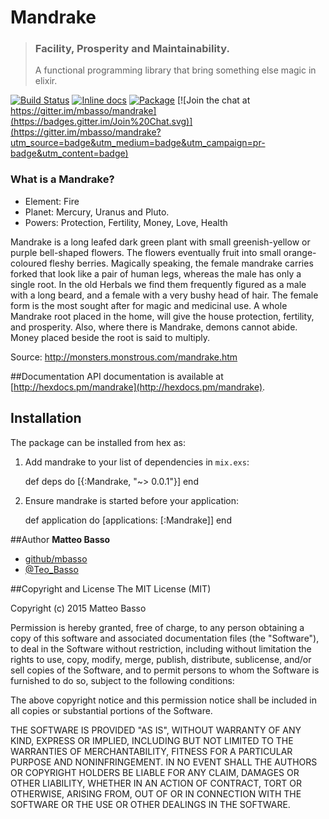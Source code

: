 # Mandrake
> ### Facility, Prosperity and Maintainability.
> A functional programming library that bring something else magic in elixir.

[![Build Status](https://api.travis-ci.org/mbasso/mandrake.svg)](https://travis-ci.org/mbasso/mandrake)
[![Inline docs](http://inch-ci.org/github/mbasso/mandrake.svg)](http://inch-ci.org/github/mbasso/mandrake)
[![Package](https://img.shields.io/hexpm/v/mandrake.svg)](https://hex.pm/packages/mandrake)
[![Join the chat at https://gitter.im/mbasso/mandrake](https://badges.gitter.im/Join%20Chat.svg)](https://gitter.im/mbasso/mandrake?utm_source=badge&utm_medium=badge&utm_campaign=pr-badge&utm_content=badge)

### What is a Mandrake?

- Element: Fire
- Planet: Mercury, Uranus and Pluto.
- Powers: Protection, Fertility, Money, Love, Health

Mandrake is a long leafed dark green plant with small greenish-yellow or purple bell-shaped flowers. The flowers eventually fruit into small orange-coloured fleshy berries.
Magically speaking, the female mandrake carries forked that look like a pair of human legs, whereas the male has only a single root.
In the old Herbals we find them frequently figured as a male with a long beard, and a female with a very bushy head of hair.
The female form is the most sought after for magic and medicinal use.
A whole Mandrake root placed in the home, will give the house protection, fertility, and prosperity. Also, where there is Mandrake, demons cannot abide. Money placed beside the root is said to multiply.

Source: http://monsters.monstrous.com/mandrake.htm

##Documentation
API documentation is available at [http://hexdocs.pm/mandrake](http://hexdocs.pm/mandrake).

## Installation

The package can be installed from hex as:

  1. Add mandrake to your list of dependencies in `mix.exs`:

        def deps do
          [{:Mandrake, "~> 0.0.1"}]
        end

  2. Ensure mandrake is started before your application:

        def application do
          [applications: [:Mandrake]]
        end

##Author
**Matteo Basso**
- [github/mbasso](https://github.com/mbasso)
- [@Teo_Basso](https://twitter.com/Teo_Basso)

##Copyright and License
The MIT License (MIT)

Copyright (c) 2015 Matteo Basso

Permission is hereby granted, free of charge, to any person obtaining a copy
of this software and associated documentation files (the "Software"), to deal
in the Software without restriction, including without limitation the rights
to use, copy, modify, merge, publish, distribute, sublicense, and/or sell
copies of the Software, and to permit persons to whom the Software is
furnished to do so, subject to the following conditions:

The above copyright notice and this permission notice shall be included in all
copies or substantial portions of the Software.

THE SOFTWARE IS PROVIDED "AS IS", WITHOUT WARRANTY OF ANY KIND, EXPRESS OR
IMPLIED, INCLUDING BUT NOT LIMITED TO THE WARRANTIES OF MERCHANTABILITY,
FITNESS FOR A PARTICULAR PURPOSE AND NONINFRINGEMENT. IN NO EVENT SHALL THE
AUTHORS OR COPYRIGHT HOLDERS BE LIABLE FOR ANY CLAIM, DAMAGES OR OTHER
LIABILITY, WHETHER IN AN ACTION OF CONTRACT, TORT OR OTHERWISE, ARISING FROM,
OUT OF OR IN CONNECTION WITH THE SOFTWARE OR THE USE OR OTHER DEALINGS IN THE
SOFTWARE.
